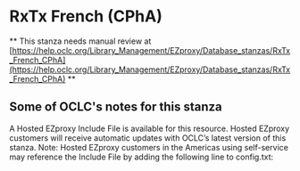 # RxTx French (CPhA)
** This stanza needs manual review at [https://help.oclc.org/Library_Management/EZproxy/Database_stanzas/RxTx_French_CPhA](https://help.oclc.org/Library_Management/EZproxy/Database_stanzas/RxTx_French_CPhA) **

## Some of OCLC's notes for this stanza

A Hosted EZproxy Include File is available for this resource. Hosted EZproxy customers will receive automatic updates with OCLC&rsquo;s latest version of this stanza. Note: Hosted EZproxy customers in the Americas using self-service may reference the Include File by adding the following line to config.txt:

&nbsp;

&nbsp;
